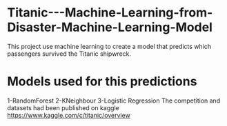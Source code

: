 # Titanic---Machine-Learning-from-Disaster-Machine-Learning-Model
This project use machine learning to create a model that predicts which passengers survived the Titanic shipwreck.
# Models used for this predictions
1-RandomForest
 2-KNeighbour
 3-Logistic Regression
The competition and datasets had been published on kaggle 
https://www.kaggle.com/c/titanic/overview
 
